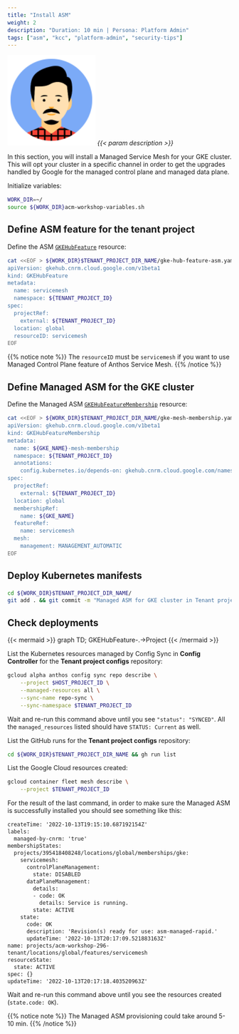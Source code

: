 ```yaml
---
title: "Install ASM"
weight: 2
description: "Duration: 10 min | Persona: Platform Admin"
tags: ["asm", "kcc", "platform-admin", "security-tips"]
---
```

![Platform Admin](/images/platform-admin.png)
_{{< param description >}}_

In this section, you will install a Managed Service Mesh for your GKE cluster. This will opt your cluster in a specific channel in order to get the upgrades handled by Google for the managed control plane and managed data plane.

Initialize variables:
```Bash
WORK_DIR=~/
source ${WORK_DIR}acm-workshop-variables.sh
```

## Define ASM feature for the tenant project

Define the ASM [`GKEHubFeature`](https://cloud.google.com/config-connector/docs/reference/resource-docs/gkehub/gkehubfeature) resource:
```Bash
cat <<EOF > ${WORK_DIR}$TENANT_PROJECT_DIR_NAME/gke-hub-feature-asm.yaml
apiVersion: gkehub.cnrm.cloud.google.com/v1beta1
kind: GKEHubFeature
metadata:
  name: servicemesh
  namespace: ${TENANT_PROJECT_ID}
spec:
  projectRef:
    external: ${TENANT_PROJECT_ID}
  location: global
  resourceID: servicemesh
EOF
```
{{% notice note %}}
The `resourceID` must be `servicemesh` if you want to use Managed Control Plane feature of Anthos Service Mesh.
{{% /notice %}}

## Define Managed ASM for the GKE cluster

Define the Managed ASM [`GKEHubFeatureMembership`](https://cloud.google.com/config-connector/docs/reference/resource-docs/gkehub/gkehubfeaturemembership) resource:
```Bash
cat <<EOF > ${WORK_DIR}$TENANT_PROJECT_DIR_NAME/gke-mesh-membership.yaml
apiVersion: gkehub.cnrm.cloud.google.com/v1beta1
kind: GKEHubFeatureMembership
metadata:
  name: ${GKE_NAME}-mesh-membership
  namespace: ${TENANT_PROJECT_ID}
  annotations:
    config.kubernetes.io/depends-on: gkehub.cnrm.cloud.google.com/namespaces/${TENANT_PROJECT_ID}/GKEHubMembership/${GKE_NAME},gkehub.cnrm.cloud.google.com/namespaces/${TENANT_PROJECT_ID}/GKEHubFeature/servicemesh
spec:
  projectRef:
    external: ${TENANT_PROJECT_ID}
  location: global
  membershipRef:
    name: ${GKE_NAME}
  featureRef:
    name: servicemesh
  mesh:
    management: MANAGEMENT_AUTOMATIC
EOF
```

## Deploy Kubernetes manifests

```Bash
cd ${WORK_DIR}$TENANT_PROJECT_DIR_NAME/
git add . && git commit -m "Managed ASM for GKE cluster in Tenant project" && git push origin main
```

## Check deployments

{{< mermaid >}}
graph TD;
  GKEHubFeature-.->Project
{{< /mermaid >}}

List the Kubernetes resources managed by Config Sync in **Config Controller** for the **Tenant project configs** repository:
```Bash
gcloud alpha anthos config sync repo describe \
    --project $HOST_PROJECT_ID \
    --managed-resources all \
    --sync-name repo-sync \
    --sync-namespace $TENANT_PROJECT_ID
```
Wait and re-run this command above until you see `"status": "SYNCED"`. All the `managed_resources` listed should have `STATUS: Current` as well.

List the GitHub runs for the **Tenant project configs** repository:
```Bash
cd ${WORK_DIR}$TENANT_PROJECT_DIR_NAME && gh run list
```

List the Google Cloud resources created:
```Bash
gcloud container fleet mesh describe \
    --project $TENANT_PROJECT_ID
```

For the result of the last command, in order to make sure the Managed ASM is successfully installed you should see something like this:
```Plaintext
createTime: '2022-10-13T19:15:10.687192154Z'
labels:
  managed-by-cnrm: 'true'
membershipStates:
  projects/395418408248/locations/global/memberships/gke:
    servicemesh:
      controlPlaneManagement:
        state: DISABLED
      dataPlaneManagement:
        details:
        - code: OK
          details: Service is running.
        state: ACTIVE
    state:
      code: OK
      description: 'Revision(s) ready for use: asm-managed-rapid.'
      updateTime: '2022-10-13T20:17:09.521883163Z'
name: projects/acm-workshop-296-tenant/locations/global/features/servicemesh
resourceState:
  state: ACTIVE
spec: {}
updateTime: '2022-10-13T20:17:18.403520963Z'
```
Wait and re-run this command above until you see the resources created (`state.code: OK`).

{{% notice note %}}
The Managed ASM provisioning could take around 5-10 min.
{{% /notice %}}